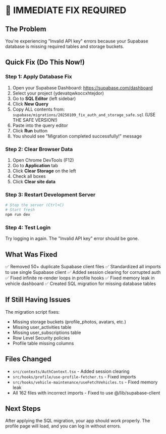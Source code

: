 # 🚨 IMMEDIATE FIX REQUIRED

## The Problem
You're experiencing "Invalid API key" errors because your Supabase database is missing required tables and storage buckets.

## Quick Fix (Do This Now!)

### Step 1: Apply Database Fix
1. Open your Supabase Dashboard: https://supabase.com/dashboard
2. Select your project (ydevatqwkoccxhtejdor)
3. Go to **SQL Editor** (left sidebar)
4. Click **New Query**
5. Copy ALL contents from: `supabase/migrations/20250109_fix_auth_and_storage_safe.sql` (USE THE SAFE VERSION!)
6. Paste into the query editor
7. Click **Run** button
8. You should see "Migration completed successfully!" message

### Step 2: Clear Browser Data
1. Open Chrome DevTools (F12)
2. Go to **Application** tab
3. Click **Clear Storage** on the left
4. Check all boxes
5. Click **Clear site data**

### Step 3: Restart Development Server
```bash
# Stop the server (Ctrl+C)
# Start fresh
npm run dev
```

### Step 4: Test Login
Try logging in again. The "Invalid API key" error should be gone.

## What Was Fixed
✅ Removed 50+ duplicate Supabase client files
✅ Standardized all imports to use single Supabase client
✅ Added session clearing for corrupted auth
✅ Fixed infinite re-render loops in profile hooks
✅ Fixed memory leak in vehicle dashboard
✅ Created SQL migration for missing database tables

## If Still Having Issues
The migration script fixes:
- Missing storage buckets (profile_photos, avatars, etc.)
- Missing user_activities table
- Missing user_subscriptions table
- Row Level Security policies
- Profile table missing columns

## Files Changed
- `src/contexts/AuthContext.tsx` - Added session clearing
- `src/hooks/profile/use-profile-fetcher.ts` - Fixed imports
- `src/hooks/vehicle-maintenance/useFetchVehicles.ts` - Fixed memory leak
- All 162 files with incorrect imports - Fixed to use @/lib/supabase-client

## Next Steps
After applying the SQL migration, your app should work properly. The profile page will load, and you can log in without errors.